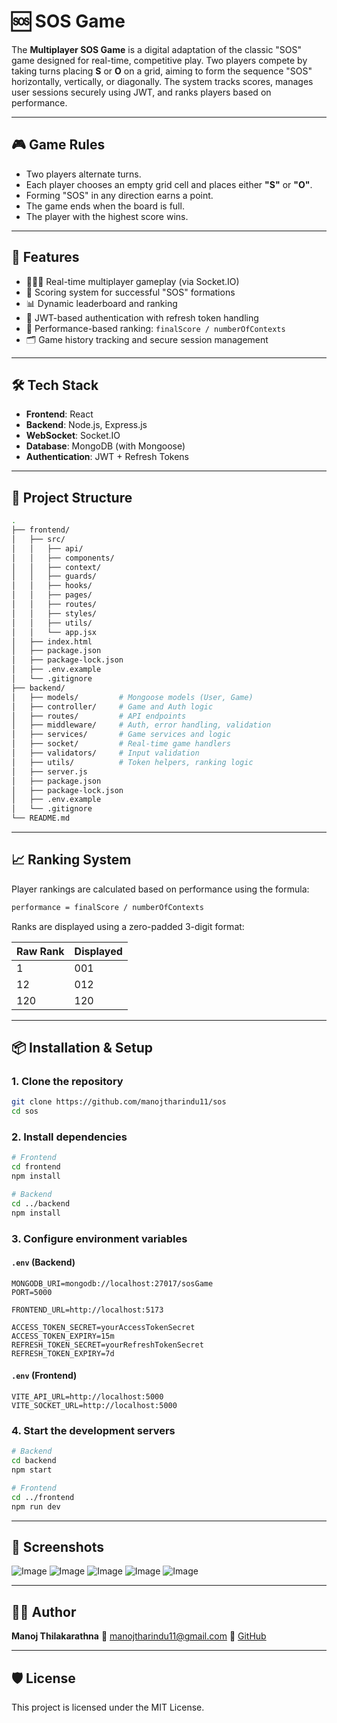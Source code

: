 # 🆘 SOS Game

The **Multiplayer SOS Game** is a digital adaptation of the classic "SOS" game designed for real-time, competitive play. Two players compete by taking turns placing **S** or **O** on a grid, aiming to form the sequence "SOS" horizontally, vertically, or diagonally. The system tracks scores, manages user sessions securely using JWT, and ranks players based on performance.

---

## 🎮 Game Rules

- Two players alternate turns.
- Each player chooses an empty grid cell and places either **"S"** or **"O"**.
- Forming "SOS" in any direction earns a point.
- The game ends when the board is full.
- The player with the highest score wins.

---

## 🚀 Features

- 🧑‍🤝‍🧑 Real-time multiplayer gameplay (via Socket.IO)
- 🎯 Scoring system for successful "SOS" formations
- 📊 Dynamic leaderboard and ranking
- 🔐 JWT-based authentication with refresh token handling
- 🧠 Performance-based ranking: `finalScore / numberOfContexts`
- 🗂️ Game history tracking and secure session management

---

## 🛠️ Tech Stack

- **Frontend**: React
- **Backend**: Node.js, Express.js
- **WebSocket**: Socket.IO
- **Database**: MongoDB (with Mongoose)
- **Authentication**: JWT + Refresh Tokens

---

## 📂 Project Structure

```bash
.
├── frontend/
│   ├── src/
│   │   ├── api/
│   │   ├── components/
│   │   ├── context/
│   │   ├── guards/
│   │   ├── hooks/
│   │   ├── pages/
│   │   ├── routes/
│   │   ├── styles/
│   │   ├── utils/
│   │   └── app.jsx
│   ├── index.html
│   ├── package.json
│   ├── package-lock.json
│   ├── .env.example
│   └── .gitignore
├── backend/
│   ├── models/         # Mongoose models (User, Game)
│   ├── controller/     # Game and Auth logic
│   ├── routes/         # API endpoints
│   ├── middleware/     # Auth, error handling, validation
│   ├── services/       # Game services and logic
│   ├── socket/         # Real-time game handlers
│   ├── validators/     # Input validation
│   ├── utils/          # Token helpers, ranking logic
│   ├── server.js
│   ├── package.json
│   ├── package-lock.json
│   ├── .env.example
│   └── .gitignore
└── README.md
````

---

## 📈 Ranking System

Player rankings are calculated based on performance using the formula:

```txt
performance = finalScore / numberOfContexts
```

Ranks are displayed using a zero-padded 3-digit format:

| Raw Rank | Displayed |
| -------- | --------- |
| 1        | 001       |
| 12       | 012       |
| 120      | 120       |

---

## 📦 Installation & Setup

### 1. Clone the repository

```bash
git clone https://github.com/manojtharindu11/sos
cd sos
```

### 2. Install dependencies

```bash
# Frontend
cd frontend
npm install

# Backend
cd ../backend
npm install
```

### 3. Configure environment variables

#### `.env` (Backend)

```env
MONGODB_URI=mongodb://localhost:27017/sosGame
PORT=5000

FRONTEND_URL=http://localhost:5173

ACCESS_TOKEN_SECRET=yourAccessTokenSecret
ACCESS_TOKEN_EXPIRY=15m
REFRESH_TOKEN_SECRET=yourRefreshTokenSecret
REFRESH_TOKEN_EXPIRY=7d
```

#### `.env` (Frontend)

```env
VITE_API_URL=http://localhost:5000
VITE_SOCKET_URL=http://localhost:5000
```

### 4. Start the development servers

```bash
# Backend
cd backend
npm start

# Frontend
cd ../frontend
npm run dev
```

---

## 📸 Screenshots

![Image](https://github.com/user-attachments/assets/87541ab9-2caf-4529-b816-2a9248e596d7)
![Image](https://github.com/user-attachments/assets/24d65274-9953-432f-9aff-6bd3eefddda1)
![Image](https://github.com/user-attachments/assets/8e20d4bf-f74a-4d2b-b4a4-f08c07eeb736)
![Image](https://github.com/user-attachments/assets/d325ed1c-eb06-4f88-b5a4-c2c71768d184)
![Image](https://github.com/user-attachments/assets/73adc083-b1d7-47a1-9f91-c8d0c59cca52)

---

## 👨‍💻 Author

**Manoj Thilakarathna**
📧 [manojtharindu11@gmail.com](mailto:manojtharindu11@gmail.com)
🔗 [GitHub](https://github.com/manojtharindu11)

---

## 🛡️ License

This project is licensed under the MIT License.
